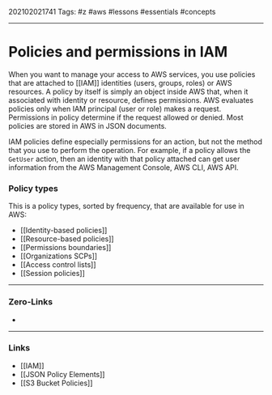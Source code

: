 202102021741
Tags: #z #aws #lessons #essentials #concepts 

---
# Policies and permissions in IAM

When you want to manage your access to AWS services, you use policies that are attached to [[IAM]] identities (users, groups, roles) or AWS resources. A policy by itself is simply an object inside AWS that, when it associated with identity or resource, defines permissions. AWS evaluates policies only when IAM principal (user or role) makes a request. Permissions in policy determine if the request allowed or denied. Most policies are stored in AWS in JSON documents.

IAM policies define especially permissions for an action, but not the method that you use to perform the operation. For example, if a policy allows the ```GetUser``` action, then an identity with that policy attached can get user information from the AWS Management Console, AWS CLI, AWS API.

### Policy types

This is a policy types, sorted by frequency, that are available for use in AWS:

- [[Identity-based policies]]
- [[Resource-based policies]]
- [[Permissions boundaries]]
- [[Organizations SCPs]]
- [[Access control lists]]
- [[Session policies]]

---
### Zero-Links
- 
---
### Links
- [[IAM]]
- [[JSON Policy Elements]]
- [[S3 Bucket Policies]]